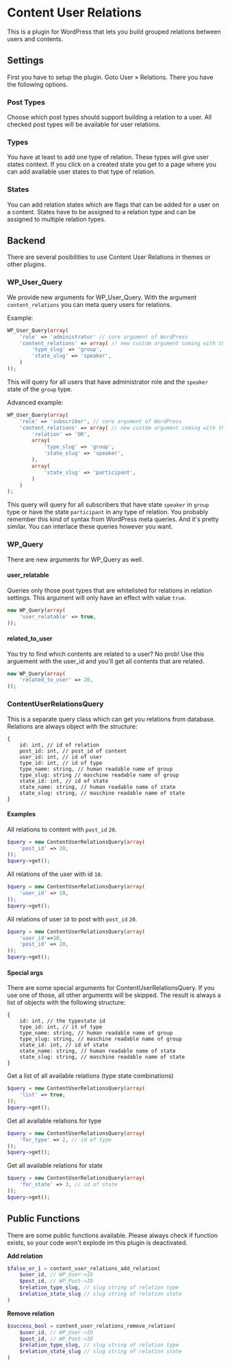 # Content User Relations

This is a plugin for WordPress that lets you build grouped relations between users and contents.

## Settings

First you have to setup the plugin. Goto User » Relations. There you have the following options.

### Post Types

Choose which post types should support building a relation to a user. All checked post types will be available for user relations.

### Types

You have at least to add one type of relation. These types will give user states context. If you click on a created state you get to a page where you can add available user states to that type of relation.

### States

You can add relation states which are flags that can be added for a user on a content. States have to be assigned to a relation type and can be assigned to multiple relation types.


## Backend

There are several posibilities to use Content User Relations in themes or other plugins.

### WP_User_Query

We provide new arguments for WP_User_Query. With the argument ```content_relations``` you can meta query users for relations.

Example:

```php
WP_User_Query(array(
	'role' => 'administrator' // core argument of WordPress
	'content_relations' => array( // new custom argument coming with this plugin
		'type_slug' => 'group',
		'state_slug' => 'speaker',
	) 
));
```

This will query for all users that have administrator role and the ```speaker``` state of the ```group``` type.

Advanced example:

```php
WP_User_Query(array(
	'role' => 'subscriber', // core argument of WordPress
	'content_relations' => array( // new custom argument coming with this plugin
		'relation' => 'OR',
		array(
			'type_slug' => 'group',
			'state_slug' => 'speaker',
		),
		array(
			'state_slug' => 'participant',
		)
	)
);
```

This query will query for all subscribers that have state ```speaker``` in ```group``` type or have the state ```participant``` in any type of relation. You probably remember this kind of syntax from WordPress meta queries. And it's pretty similar. You can interlace these queries however you want. 


### WP_Query

There are new arguments for WP_Query as well.

#### user_relatable

Queries only those post types that are whitelisted for relations in relation settings. This argument will only have an effect with value ```true```.

```php
new WP_Query(array(
	'user_relatable' => true,
));
```

#### related\_to\_user

You try to find which contents are related to a user? No prob! Use this arguement with the user_id and you'll get all contents that are related.

```php
new WP_Query(array(
	'related_to_user' => 20,
));
```

### ContentUserRelationsQuery

This is a separate query class which can get you relations from database. Relations are always object with the structure:

```
{
	id: int, // id of relation
	post_id: int, // post_id of content
	user_id: int, // id of user
	type_id: int, // id of type
	type_name: string, // human readable name of group
	type_slug: string // maschine readable name of group
	state_id: int, // id of state
	state_name: string, // human readable name of state
	state_slug: string, // maschine readable name of state
}

```

#### Examples

All relations to content with ```post_id``` ```20```.

```php
$query = new ContentUserRelationsQuery(array(
	'post_id' => 20,
));
$query->get();
```

All relations of the user with id ```10```.

```php
$query = new ContentUserRelationsQuery(array(
	'user_id' => 10,
));
$query->get();
```

All relations of user ```10``` to post with ```post_id``` ```20```.

```php
$query = new ContentUserRelationsQuery(array(
	'user_id'=>10,
	'post_id' => 20,
));
$query->get();
```

#### Special args

There are some special arguments for ContentUserRelationsQuery. If you use one of those, all other arguments will be skipped. The result is always a list of objects with the following structure:

```
{
	id: int, // the typestate id
	type_id: int, // it of type
	type_name: string, // human readable name of group
	type_slug: string, // maschine readable name of group
	state_id: int, // id of state
	state_name: string, // human readable name of state
	state_slug: string, // maschine readable name of state
}
```

Get a list of all available relations (type state combinations)

```php
$query = new ContentUserRelationsQuery(array(
	'list' => true,
));
$query->get();
```

Get all available relations for type

```php
$query = new ContentUserRelationsQuery(array(
	'for_type' => 2, // id of type
));
$query->get();
```

Get all available relations for state

```php
$query = new ContentUserRelationsQuery(array(
	'for_state' => 3, // id of state
));
$query->get();
```


## Public Functions

There are some public functions available. Please always check if function exists, so your code won't explode im this plugin is deactivated.

__Add relation__

```php
$false_or_1 = content_user_relations_add_relation(
	$user_id, // WP_User->ID
	$post_id, // WP_Post->ID
	$relation_type_slug, // slug string of relation type
	$relation_state_slug // slug string of relation state
)

```

__Remove relation__

```php
$success_bool = content_user_relations_remove_relation(
	$user_id, // WP_User->ID
	$post_id, // WP_Post->ID
	$relation_type_slug, // slug string of relation type
	$relation_state_slug // slug string of relation state
)
```